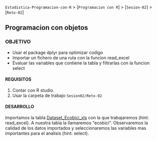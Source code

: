 `Estadistica-Programacion-con-R` > [`Programacion con R`] > [`Sesion-02`] > [`Reto-02`] 
## Programacion con objetos  

### OBJETIVO
- Usar el package dplyr para optimizar codigo 
- Importar un fichero de una ruta con la funcion read_excel
- Evaluar las variables que contiene la tabla y filtrarlas con la funcion select

#### REQUISITOS
1. Contar con R studio.
1. Usar la carpeta de trabajo `Sesion02/Reto-02`

#### DESARROLLO
Importamos la tabla  [Dataset_Ecobici_xls](../Data/ecobici.xls) con la que trabajaremos (hint: read_excel). A nuestra tabla la llamaremos "ecobici".
Observaremos la calidad de los datos importados y seleccionaremos las variables mas importantes para el analisis (hint: select).  


